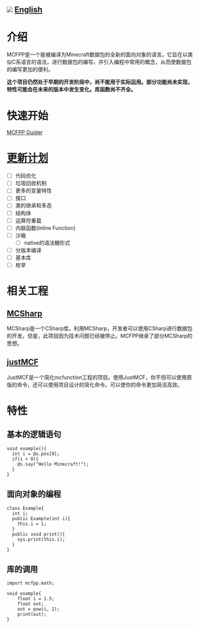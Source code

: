 ![](https://user-images.githubusercontent.com/90548686/236462051-b901f99c-bdef-435c-8ca2-0dda37b25285.png)
[English](./README.md)
------------
# 介绍
MCFPP是一个能被编译为Minecraft数据包的全新的面向对象的语言。它旨在以类似C系语言的语法，进行数据包的编写，并引入编程中常用的概念，从而使数据包的编写更加的便利。

**这个项目仍然处于早期的开发阶段中，尚不能用于实际运用。部分功能尚未实现，特性可能会在未来的版本中发生变化。库函数尚不齐全。**

# 快速开始
[MCFPP Guider](https://alumopper.github.io/mcfppguide/quickstart)

# [更新计划](./TODO_CN.md)
* [ ] 代码优化
* [ ] 垃圾回收机制
* [ ] 更多的变量特性
* [ ] 接口  
* [ ] 类的继承和多态  
* [ ] 结构体  
* [ ] 运算符重载  
* [ ] 内联函数(Inline Function) 
* [ ] 沙箱  
    * [ ] native的语法糖形式  
* [ ] 分版本编译  
* [ ] 基本库  
* [ ] 枚举  

# 相关工程
## [MCSharp](https://github.com/Voziv/MCSharp)

MCSharp是一个CSharp库。利用MCSharp，开发者可以使用CSharp进行数据包的开发。但是，此项目因为技术问题已经被停止。MCFPP继承了部分MCSharp的思想。

## [justMCF](https://github.com/XiLaiTL/JustMCF)

JustMCF是一个简化mcfunction工程的项目。使用JustMCF，你不但可以使用原版的命令，还可以使用项目设计的简化命令，可以使你的命令更加简洁高效。

# 特性
## 基本的逻辑语句
```
void example(){
  int i = @s.pos[0];
  if(i > 0){
    @s.say("Hello Minecraft!");
  }
}
```
## 面向对象的编程
```
class Example{
  int i;
  public Example(int i){
    this.i = i;
  }
  public void print(){
    sys.print(this.i);
  }
}
```
## 库的调用
```
import mcfpp.math;

void example{
    float i = 1.5;
    float out;
    out = pow(i, 2);
    print(out);
}
```

